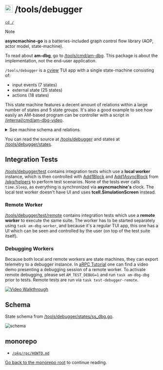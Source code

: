 # <img src="https://pancsta.github.io/assets/asyncmachine-go/logo.png" height="25"/> /tools/debugger

[`cd /`](/README.md)

> [!NOTE]
> **asyncmachine-go** is a batteries-included graph control flow library (AOP, actor model, state-machine).

To read about **am-dbg**, go to [/tools/cmd/am-dbg](/tools/cmd/am-dbg/README.md). This package is about the
implementation, not the end-user application.

`/tools/debugger` is a [cview](https://code.rocket9labs.com/tslocum/cview) TUI app with a single state-machine
consisting of:

- input events (7 states)
- external state (25 states)
- actions (18 states)

This state machine features a decent amount of relations within a large number of states and 5 state groups. It's also a
good example to see how easily an AM-based program can be controller with a script in [/internal/cmd/am-dbg-video](/internal/cmd/am-dbg-video/main_dbg_video.go).

<details>

<summary>See machine schema and relations</summary>

```go
// States map defines relations and properties of states.
var States = am.Schema{

    // ///// Input events

    ClientMsg:       {Multi: true},
    ConnectEvent:    {Multi: true},
    DisconnectEvent: {Multi: true},

    // user scrolling tx / steps
    UserFwd: {
        Add:    S{Fwd},
        Remove: GroupPlaying,
    },
    UserBack: {
        Add:    S{Back},
        Remove: GroupPlaying,
    },
    UserFwdStep: {
        Add:     S{FwdStep},
        Require: S{ClientSelected},
        Remove:  SAdd(GroupPlaying, S{LogUserScrolled}),
    },
    UserBackStep: {
        Add:     S{BackStep},
        Require: S{ClientSelected},
        Remove:  SAdd(GroupPlaying, S{LogUserScrolled}),
    },

    // ///// Read-only states (e.g. UI)

    // focus group

    TreeFocused:          {Remove: GroupFocused},
    LogFocused:           {Remove: GroupFocused},
    ClientListFocused:    {Remove: GroupFocused},
    TimelineTxsFocused:   {Remove: GroupFocused},
    TimelineStepsFocused: {Remove: GroupFocused},
    MatrixFocused:        {Remove: GroupFocused},
    DialogFocused:        {Remove: GroupFocused},
    Toolbar1Focused:      {Remove: GroupFocused},
    Toolbar2Focused:      {Remove: GroupFocused},
    LogReaderFocused: {
        Require: S{LogReaderVisible},
        Remove:  GroupFocused,
    },
    AddressFocused: {Remove: GroupFocused},

    TimelineHidden:      {Require: S{TimelineStepsHidden}},
    TimelineStepsHidden: {},
    NarrowLayout: {
        Require: S{Ready},
        Remove:  S{ClientListVisible},
    },
    ClientListVisible: {
        Require: S{Ready},
        Auto:    true,
    },
    StateNameSelected:     {Require: S{ClientSelected}},
    TimelineStepsScrolled: {Require: S{ClientSelected}},
    HelpDialog:            {Remove: GroupDialog},
    ExportDialog: {
        Require: S{ClientSelected},
        Remove:  GroupDialog,
    },
    LogUserScrolled: {
        Remove: S{Playing, TailMode},
        Require: S{LogFocused},
    },
    Ready: {Require: S{Start}},
    FilterAutoTx:      {},
    FilterCanceledTx:  {},
    FilterEmptyTx:     {},
    FilterSummaries:   {},
    FilterHealthcheck: {},

    // ///// Actions

    Start: {Add: S{FilterSummaries, FilterHealthcheck, FilterEmptyTx}},
    Healthcheck: {
        Multi:   true,
        Require: S{Start},
    },
    GcMsgs: {Remove: S{SelectingClient, SwitchedClientTx, ScrollToTx,
        ScrollToMutTx}},
    TreeLogView: {
        Auto:    true,
        Require: S{Start},
        Remove:  SAdd(GroupViews, S{TreeMatrixView, MatrixView, MatrixRain}),
    },
    MatrixView:     {Remove: GroupViews},
    TreeMatrixView: {Remove: GroupViews},
    TailMode: {
        Require: S{ClientSelected},
        Remove:  SAdd(GroupPlaying, S{LogUserScrolled}),
    },
    Playing: {
        Require: S{ClientSelected},
        Remove:  SAdd(GroupPlaying, S{LogUserScrolled}),
    },
    Paused: {
        Auto:    true,
        Require: S{ClientSelected},
        Remove:  GroupPlaying,
    },
    ToggleTool: {},
    SwitchingClientTx: {
        Require: S{Ready},
        Remove:  GroupSwitchedClientTx,
    },
    SwitchedClientTx: {
        Require: S{Ready},
        Remove:  GroupSwitchedClientTx,
    },
    ScrollToMutTx: {Require: S{ClientSelected}},
    MatrixRain: {},
    LogReaderVisible: {
        Auto:    true,
        Require: S{TreeLogView, LogReaderEnabled},
    },
    LogReaderEnabled: {},
    UpdateLogReader:  {Require: S{LogReaderEnabled}},

    // tx / steps back / fwd

    Fwd: {
        Require: S{ClientSelected},
    },
    Back: {
        Require: S{ClientSelected},
    },
    FwdStep: {
        Require: S{ClientSelected},
    },
    BackStep: {
        Require: S{ClientSelected},
    },

    ScrollToTx: {
        Require: S{ClientSelected},
        Remove:  S{TailMode, Playing, TimelineStepsScrolled},
    },
    ScrollToStep: {
        Require: S{ClientSelected},
        Remove:  S{TailMode, Playing},
    },

    // client selection

    SelectingClient: {
        Require: S{Start},
        Remove:  S{ClientSelected},
    },
    ClientSelected: {
        Require: S{Start},
        Remove:  S{SelectingClient},
    },
    RemoveClient: {Require: S{ClientSelected}},

    SetCursor: {
        Multi:   true,
        Require: S{Ready},
    },
    GraphsScheduled: {
        Multi:   true,
        Require: S{Ready},
    },
    GraphsRendering: {
        Require: S{Ready},
    },

    InitClient: {Multi: true},
}
```

</details>

You can read the source at [/tools/debugger](/tools/debugger) and states at [/tools/debugger/states](/tools/debugger/states/ss_dbg.go).

## Integration Tests

[/tools/debugger/test](/tools/debugger/test/integration_test.go) contains integration tests which use a **local worker**
instance, which is then controlled with [Add1Block](https://pkg.go.dev/github.com/pancsta/asyncmachine-go/pkg/helpers#Add1Block)
and [Add1AsyncBlock](https://pkg.go.dev/github.com/pancsta/asyncmachine-go/pkg/helpers#Add1AsyncBlock) from [/pkg/helpers](/pkg/helpers)
to perform test scenarios. None of the tests ever calls `time.Sleep`, as everything is synchronized via **asyncmachine's**
clock. The local test worker doesn't have UI and uses **tcell.SimulationScreen** instead.

### Remote Worker

[/tools/debugger/test/remote](/tools/debugger/test/remote/integration_remote_test.go) contains integration tests which
use a **remote worker** to execute the same suite. The worker has to be started separately using `task am-dbg-worker`,
and because it's a regular TUI app, this one has a UI which can be seen and controlled by the user (on top of the test
suite itself).

### Debugging Workers

Because both local and remote workers are state machines, they can export telemetry to a debugger instance. In
[aRPC Tutorial](/pkg/rpc/HOWTO.md) one can find a video demo presenting a debugging session of a remote worker. To
activate remote debugging, please set `AM_TEST_DEBUG=1` and run `task am-dbg-dbg` prior to tests. Remote tests are run
via `task test-debugger-remote`.

[![Video Walkthrough](https://pancsta.github.io/assets/asyncmachine-go/videos/rpc-demo1.png)](https://pancsta.github.io/assets/asyncmachine-go/videos/rpc-demo1.mp4)

## Schema

State schema from [/tools/debugger/states/ss_dbg.go](/tools/debugger/states/ss_dbg.go).

![schema](https://pancsta.github.io/assets/asyncmachine-go/schemas/am-dbg.svg)

## monorepo

- [`/pkg/rpc/HOWTO.md`](/pkg/rpc/HOWTO.md)

[Go back to the monorepo root](/README.md) to continue reading.
